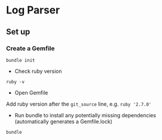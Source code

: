 # Log Parser

## Set up

### Create a Gemfile

```shell
bundle init
```

* Check ruby version

```shell
ruby -v
```

* Open Gemfile

Add ruby version after the `git_source` line, e.g. `ruby '2.7.0'`

* Run bundle to install any potentially missing dependencies (automatically generates a Gemfile.lock)

```shell
bundle
```
